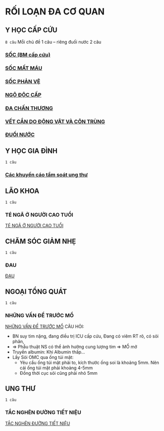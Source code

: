 # RỐI LOẠN ĐA CƠ QUAN
## Y HỌC CẤP CỨU
`8 câu`
Mỗi chủ đề 1 câu – riêng đuối nước 2 câu
### [SỐC (BM cấp cứu)](./UMP/BM%20C%E1%BA%A4P%20C%E1%BB%A8U/S%E1%BB%90C%20(BM%20c%E1%BA%A5p%20c%E1%BB%A9u).md)
### [SỐC MẤT MÁU](./UMP/BM%20C%E1%BA%A4P%20C%E1%BB%A8U/S%E1%BB%90C%20M%E1%BA%A4T%20M%C3%81U.md)
### [SỐC PHẢN VỆ](./UMP/BM%20C%E1%BA%A4P%20C%E1%BB%A8U/S%E1%BB%90C%20PH%E1%BA%A2N%20V%E1%BB%86.md)
### [NGỘ ĐỘC CẤP](./UMP/BM%20C%E1%BA%A4P%20C%E1%BB%A8U/NG%E1%BB%98%20%C4%90%E1%BB%98C%20C%E1%BA%A4P.md)
### [ĐA CHẤN THƯƠNG](./UMP/BM%20C%E1%BA%A4P%20C%E1%BB%A8U/%C4%90A%20CH%E1%BA%A4N%20TH%C6%AF%C6%A0NG.md)
### [VẾT CẮN DO ĐỘNG VẬT VÀ CÔN TRÙNG](./UMP/BM%20C%E1%BA%A4P%20C%E1%BB%A8U/V%E1%BA%BET%20C%E1%BA%AEN%20DO%20%C4%90%E1%BB%98NG%20V%E1%BA%ACT%20V%C3%80%20C%C3%94N%20TR%C3%99NG.md)
### [ĐUỐI NƯỚC](./UMP/BM%20C%E1%BA%A4P%20C%E1%BB%A8U/%C4%90U%E1%BB%90I%20N%C6%AF%E1%BB%9AC.md)  

## Y HỌC GIA ĐÌNH
`1 câu`
### [Các khuyến cáo tầm soát ung thư](./UMP/BM%20YHG%C4%90/Tot%20nghiep/C%C3%A1c%20khuy%E1%BA%BFn%20c%C3%A1o%20t%E1%BA%A7m%20so%C3%A1t%20ung%20th%C6%B0.md)

## LÃO KHOA
`1 câu`
### TÉ NGÃ Ở NGƯỜI CAO TUỔI
[TÉ NGÃ Ở NGƯỜI CAO TUỔI](./UMP/BM%20L%C3%83O/T%C3%89%20NG%C3%83%20%E1%BB%9E%20NG%C6%AF%E1%BB%9CI%20CAO%20TU%E1%BB%94I.md)

## CHĂM SÓC GIẢM NHẸ
`1 câu`
### ĐAU
[ĐAU](./UMP/BM%20CSGN/%C4%90AU.md)

## NGOẠI TỔNG QUÁT
`1 câu`
### NHỮNG VẤN ĐỀ TRƯỚC MỔ
[NHỮNG VẤN ĐỀ TRƯỚC MỔ](./UMP/BM%20NGO%E1%BA%A0I%20TQ/000%20-%20TOT%20NGHIEP%20-%20Ngoai%20Tieu%20hoa/NH%E1%BB%AENG%20V%E1%BA%A4N%20%C4%90%E1%BB%80%20TR%C6%AF%E1%BB%9AC%20M%E1%BB%94.md)
CÂU HỎI:
- BN suy tim nặng, đang điều trị ICU cấp cứu, Đang có viêm RT rõ, có sỏi phân,  
- => Phẫu thuật NS có thể ảnh hưởng cung lượng tim => MỔ mở
- Truyền albumin: Khi Albumin thấp…
- Lấy Sỏi OMC qua ống túi mật:
	- Yêu cầu ống túi mật phải to, kích thước ống soi là khoảng 5mm. Nên cái ống túi mật phải khoảng 4-5mm
	- Đồng thời cục sỏi cũng phải nhỏ 5mm
## UNG THƯ
`1 câu`
### TẮC NGHẼN ĐƯỜNG TIẾT NIỆU
[TẮC NGHẼN ĐƯỜNG TIẾT NIỆU](./UMP/BM%20Ung%20b%C6%B0%E1%BB%9Bu/T%E1%BA%AEC%20NGH%E1%BA%BCN%20%C4%90%C6%AF%E1%BB%9CNG%20TI%E1%BA%BET%20NI%E1%BB%86U.md)